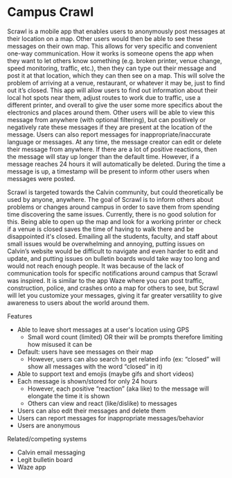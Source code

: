 # Campus Crawl

Scrawl is a mobile app that enables users to anonymously post messages at their location on a map. Other users would then be able to see these messages on their own map. This allows for very specific and convenient one-way communication. How it works is someone opens the app when they want to let others know something (e.g. broken printer, venue change, speed monitoring, traffic, etc.), then they can type out their message and post it at that location, which they can then see on a map. This will solve the problem of arriving at a venue, restaurant, or whatever it may be, just to find out it’s closed. This app will allow users to find out information about their local hot spots near them, adjust routes to work due to traffic, use a different printer, and overall to give the user some more specifics about the electronics and places around them. Other users will be able to view this message from anywhere (with optional filtering), but can positively or negatively rate these messages if they are present at the location of the message. Users can also report messages for inappropriate/inaccurate language or messages. At any time, the message creator can edit or delete their message from anywhere. If there are a lot of positive reactions, then the message will stay up longer than the default time. However, if a message reaches 24 hours it will automatically be deleted. During the time a message is up, a timestamp will be present to inform other users when messages were posted.


  Scrawl is targeted towards the Calvin community, but could theoretically be used by anyone, anywhere. The goal of Scrawl is to inform others about problems or changes around campus in order to save them from spending time discovering the same issues. Currently, there is no good solution for this. Being able to open up the map and look for a working printer or check if a venue is closed saves the time of having to walk there and be disappointed it's closed. Emailing all the students, faculty, and staff about small issues would be overwhelming and annoying, putting issues on Calvin’s website would be difficult to navigate and even harder to edit and update, and putting issues on bulletin boards would take way too long and would not reach enough people. It was because of the lack of communication tools for specific notifications around campus that Scrawl was inspired. It is similar to the app Waze where you can post traffic, construction, police, and crashes onto a map for others to see, but Scrawl will let you customize your messages, giving it far greater versatility to give awareness to users about the world around them. 


Features
* Able to leave short messages at a user's location using GPS
   * Small word count (limited) OR their will be prompts therefore limiting how misused it can be
* Default: users have see messages on their map 
   * However, users can also search to get related info (ex: “closed” will show all messages with the word “closed” in it)
* Able to support text and emojis (maybe gifs and short videos)
* Each message is shown/stored for only 24 hours
   * However, each positive “reaction” (aka like) to the message will elongate the time it is shown
   * Others can view and react (like/dislike) to messages
* Users can also edit their messages and delete them
* Users can report messages for inappropriate messages/behavior
* Users are anonymous


Related/competing systems 
* Calvin email messaging
* Legit bulletin board
* Waze app

